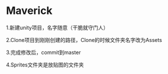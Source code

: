 # Maverick

1.新建unity项目，名字随意（干脆就守门人）

2.Clone项目到刚刚创建的路径，Clone的时候文件夹名字改为Assets

3.完成修改后，commit到master

4.Sprites文件夹是放贴图的文件夹
